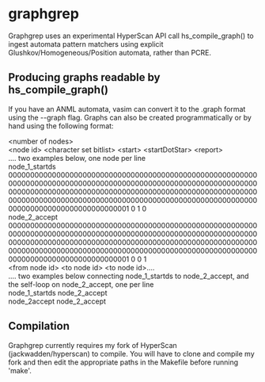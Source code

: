 # graphgrep

Graphgrep uses an experimental HyperScan API call hs_compile_graph() to ingest automata pattern matchers using explicit Glushkov/Homogeneous/Position automata, rather than PCRE.

## Producing graphs readable by hs_compile_graph()
If you have an ANML automata, vasim can convert it to the .graph format using the --graph flag. Graphs can also be created programmatically or by hand using the following format:

\<number of nodes\> <br>
\<node id\> \<character set bitlist\> \<start\> \<startDotStar\> \<report\> <br>
.... two examples below, one node per line<br>
node_1_startds 0000000000000000000000000000000000000000000000000000000000000000000000000000000000000000000000000000000000000000000000000000000000000000000000000000000000000000000000000000000000000000000000000000000000000000000000000000000000000000000000000000000000000001 0 1 0<br>
node_2_accept 0000000000000000000000000000000000000000000000000000000000000000000000000000000000000000000000000000000000000000000000000000000000000000000000000000000000000000000000000000000000000000000000000000000000000000000000000000000000000000000000000000000000000001 0 0 1<br>
\<from node id\> \<to node id\> \<to node id\>....<br>
.... two examples below connecting node_1_startds to node_2_accept, and the self-loop on node_2_accept, one per line<br>
node_1_startds node_2_accept<br>
node_2accept node_2_accept<br>

## Compilation
Graphgrep currently requires my fork of HyperScan (jackwadden/hyperscan) to compile. You will have to clone and compile my fork and then edit the appropriate paths in the Makefile before running 'make'.
